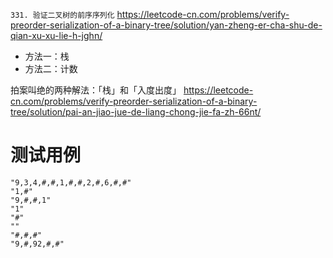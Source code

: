 
`331. 验证二叉树的前序序列化` https://leetcode-cn.com/problems/verify-preorder-serialization-of-a-binary-tree/solution/yan-zheng-er-cha-shu-de-qian-xu-xu-lie-h-jghn/
- 方法一：栈
- 方法二：计数

拍案叫绝的两种解法：「栈」和「入度出度」 https://leetcode-cn.com/problems/verify-preorder-serialization-of-a-binary-tree/solution/pai-an-jiao-jue-de-liang-chong-jie-fa-zh-66nt/

# 测试用例

```
"9,3,4,#,#,1,#,#,2,#,6,#,#"
"1,#"
"9,#,#,1"
"1"
"#"
""
"#,#,#"
"9,#,92,#,#"
```
